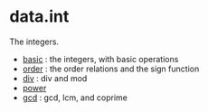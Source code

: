 data.int
========

The integers.

* [basic](basic.lean) : the integers, with basic operations
* [order](order.lean) : the order relations and the sign function
* [div](div.lean) : div and mod
* [power](power.lean) 
* [gcd](gcd.lean) : gcd, lcm, and coprime    
